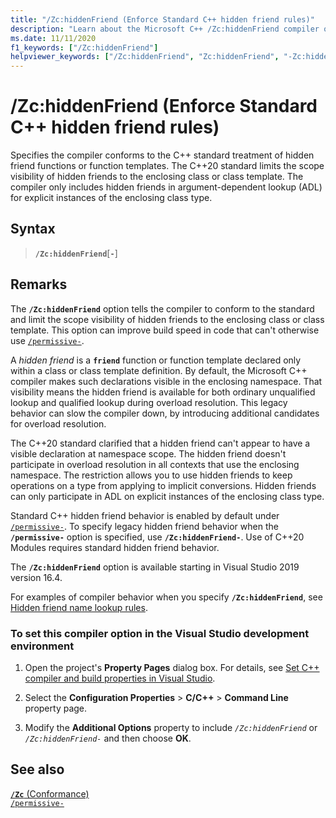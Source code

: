 ```yaml
---
title: "/Zc:hiddenFriend (Enforce Standard C++ hidden friend rules)"
description: "Learn about the Microsoft C++ /Zc:hiddenFriend compiler option for conforming or relaxed hidden friend compatibility."
ms.date: 11/11/2020
f1_keywords: ["/Zc:hiddenFriend"]
helpviewer_keywords: ["/Zc:hiddenFriend", "Zc:hiddenFriend", "-Zc:hiddenFriend"]
---
```

# /Zc:hiddenFriend (Enforce Standard C++ hidden friend rules)

Specifies the compiler conforms to the C++ standard treatment of hidden friend functions or function templates. The C++20 standard limits the scope visibility of hidden friends to the enclosing class or class template. The compiler only includes hidden friends in argument-dependent lookup (ADL) for explicit instances of the enclosing class type.

## Syntax

> **`/Zc:hiddenFriend`**\[**`-`**]

## Remarks

The **`/Zc:hiddenFriend`** option tells the compiler to conform to the standard and limit the scope visibility of hidden friends to the enclosing class or class template. This option can improve build speed in code that can't otherwise use [`/permissive-`](permissive-standards-conformance.md).

A *hidden friend* is a **`friend`** function or function template declared only within a class or class template definition. By default, the Microsoft C++ compiler makes such declarations visible in the enclosing namespace. That visibility means the hidden friend is available for both ordinary unqualified lookup and qualified lookup during overload resolution. This legacy behavior can slow the compiler down, by introducing additional candidates for overload resolution.

The C++20 standard clarified that a hidden friend can't appear to have a visible declaration at namespace scope. The hidden friend doesn't participate in overload resolution in all contexts that use the enclosing namespace. The restriction allows you to use hidden friends to keep operations on a type from applying to implicit conversions. Hidden friends can only participate in ADL on explicit instances of the enclosing class type.

Standard C++ hidden friend behavior is enabled by default under [`/permissive-`](permissive-standards-conformance.md). To specify legacy hidden friend behavior when the **`/permissive-`** option is specified, use **`/Zc:hiddenFriend-`**. Use of C++20 Modules requires standard hidden friend behavior.

The **`/Zc:hiddenFriend`** option is available starting in Visual Studio 2019 version 16.4.

For examples of compiler behavior when you specify **`/Zc:hiddenFriend`**, see [Hidden friend name lookup rules](./permissive-standards-conformance.md#hidden-friend-name-lookup-rules).

### To set this compiler option in the Visual Studio development environment

1. Open the project's **Property Pages** dialog box. For details, see [Set C++ compiler and build properties in Visual Studio](../working-with-project-properties.md).

1. Select the **Configuration Properties** > **C/C++** > **Command Line** property page.

1. Modify the **Additional Options** property to include *`/Zc:hiddenFriend`* or *`/Zc:hiddenFriend-`* and then choose **OK**.

## See also

[**`/Zc`** (Conformance)](zc-conformance.md)\
[`/permissive-`](permissive-standards-conformance.md)
